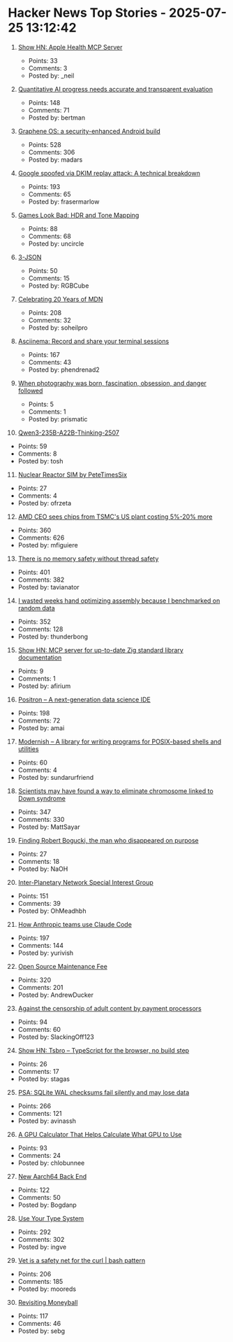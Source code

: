 # Hacker News Top Stories - 2025-07-25 13:12:42

1. [Show HN: Apple Health MCP Server](https://github.com/neiltron/apple-health-mcp)
   - Points: 33
   - Comments: 3
   - Posted by: _neil

2. [Quantitative AI progress needs accurate and transparent evaluation](https://mathstodon.xyz/@tao/114910028356641733)
   - Points: 148
   - Comments: 71
   - Posted by: bertman

3. [Graphene OS: a security-enhanced Android build](https://lwn.net/SubscriberLink/1030004/898017c7953c0946/)
   - Points: 528
   - Comments: 306
   - Posted by: madars

4. [Google spoofed via DKIM replay attack: A technical breakdown](https://easydmarc.com/blog/google-spoofed-via-dkim-replay-attack-a-technical-breakdown/)
   - Points: 193
   - Comments: 65
   - Posted by: frasermarlow

5. [Games Look Bad: HDR and Tone Mapping](https://ventspace.wordpress.com/2017/10/20/games-look-bad-part-1-hdr-and-tone-mapping/)
   - Points: 88
   - Comments: 68
   - Posted by: uncircle

6. [3-JSON](https://rgbcu.be/blog/3-json/)
   - Points: 50
   - Comments: 15
   - Posted by: RGBCube

7. [Celebrating 20 Years of MDN](https://developer.mozilla.org/en-US/blog/mdn-turns-20/)
   - Points: 208
   - Comments: 32
   - Posted by: soheilpro

8. [Asciinema: Record and share your terminal sessions](https://asciinema.org)
   - Points: 167
   - Comments: 43
   - Posted by: phendrenad2

9. [When photography was born, fascination, obsession, and danger followed](https://www.washingtonpost.com/books/2025/07/12/flashes-brilliance-history-early-photography-anika-burgess-review/)
   - Points: 5
   - Comments: 1
   - Posted by: prismatic

10. [Qwen3-235B-A22B-Thinking-2507](https://huggingface.co/Qwen/Qwen3-235B-A22B-Thinking-2507)
   - Points: 59
   - Comments: 8
   - Posted by: tosh

11. [Nuclear Reactor SIM by PeteTimesSix](https://petetimessix.itch.io/nuclear-reactors)
   - Points: 27
   - Comments: 4
   - Posted by: ofrzeta

12. [AMD CEO sees chips from TSMC's US plant costing 5%-20% more](https://www.bloomberg.com/news/articles/2025-07-23/amd-ceo-su-sees-chips-from-us-tsmc-plant-costing-5-to-20-more)
   - Points: 360
   - Comments: 626
   - Posted by: mfiguiere

13. [There is no memory safety without thread safety](https://www.ralfj.de/blog/2025/07/24/memory-safety.html)
   - Points: 401
   - Comments: 382
   - Posted by: tavianator

14. [I wasted weeks hand optimizing assembly because I benchmarked on random data](https://www.vidarholen.net/contents/blog/?p=1160)
   - Points: 352
   - Comments: 128
   - Posted by: thunderbong

15. [Show HN: MCP server for up-to-date Zig standard library documentation](https://github.com/zig-wasm/zig-mcp)
   - Points: 9
   - Comments: 1
   - Posted by: afirium

16. [Positron – A next-generation data science IDE](https://positron.posit.co/)
   - Points: 198
   - Comments: 72
   - Posted by: amai

17. [Modernish – A library for writing programs for POSIX-based shells and utilities](https://github.com/modernish/modernish)
   - Points: 60
   - Comments: 4
   - Posted by: sundarurfriend

18. [Scientists may have found a way to eliminate chromosome linked to Down syndrome](https://academic.oup.com/pnasnexus/article/4/2/pgaf022/8016019)
   - Points: 347
   - Comments: 330
   - Posted by: MattSayar

19. [Finding Robert Bogucki, the man who disappeared on purpose](https://www.abc.net.au/news/2025-07-06/robert-bogucki-nowhere-man-on-his-43-days-in-the-desert/105234668)
   - Points: 27
   - Comments: 18
   - Posted by: NaOH

20. [Inter-Planetary Network Special Interest Group](https://www.ipnsig.org)
   - Points: 151
   - Comments: 39
   - Posted by: OhMeadhbh

21. [How Anthropic teams use Claude Code](https://www.anthropic.com/news/how-anthropic-teams-use-claude-code)
   - Points: 197
   - Comments: 144
   - Posted by: yurivish

22. [Open Source Maintenance Fee](https://github.com/wixtoolset/issues/issues/8974)
   - Points: 320
   - Comments: 201
   - Posted by: AndrewDucker

23. [Against the censorship of adult content by payment processors](https://soatok.blog/2025/07/24/against-the-censorship-of-adult-content-by-payment-processors/)
   - Points: 94
   - Comments: 60
   - Posted by: SlackingOff123

24. [Show HN: Tsbro – TypeScript for the browser, no build step](https://github.com/stagas/tsbro)
   - Points: 26
   - Comments: 17
   - Posted by: stagas

25. [PSA: SQLite WAL checksums fail silently and may lose data](https://avi.im/blag/2025/sqlite-wal-checksum/)
   - Points: 266
   - Comments: 121
   - Posted by: avinassh

26. [A GPU Calculator That Helps Calculate What GPU to Use](https://calculator.inference.ai/)
   - Points: 93
   - Comments: 24
   - Posted by: chlobunnee

27. [New Aarch64 Back End](https://ziglang.org/devlog/2025/#2025-07-23)
   - Points: 122
   - Comments: 50
   - Posted by: Bogdanp

28. [Use Your Type System](https://www.dzombak.com/blog/2025/07/use-your-type-system/)
   - Points: 292
   - Comments: 302
   - Posted by: ingve

29. [Vet is a safety net for the curl | bash pattern](https://github.com/vet-run/vet)
   - Points: 206
   - Comments: 185
   - Posted by: mooreds

30. [Revisiting Moneyball](https://djpardis.medium.com/revisiting-moneyball-074fc2435b07)
   - Points: 117
   - Comments: 46
   - Posted by: sebg

